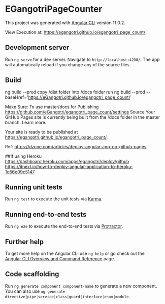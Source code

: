 # EGangotriPageCounter

This project was generated with [Angular CLI](https://github.com/angular/angular-cli) version 11.0.2.

View Execution at:
 https://egangotri.github.io/egangotri_page_count/


## Development server

Run `ng serve` for a dev server. Navigate to `http://localhost:4200/`. The app will automatically reload if you change any of the source files.


## Build

ng build --prod
copy /dist folder into /docs folder
run
ng build --prod --baseHref='https://eGangotri.github.io/egangotri_page_count/'


Make Sure:
To use master/docs  for Publishing 
https://github.com/eGangotri/egangotri_page_count/settings
Source
Your GitHub Pages site is currently being built from the /docs folder in the master branch. Learn more.

>>
Your site is ready to be published at https://egangotri.github.io/egangotri_page_count/.


Ref:
https://dzone.com/articles/deploy-angular-app-on-github-pages

##If using Heroku
https://dashboard.heroku.com/apps/egangotri/deploy/github
https://itnext.io/how-to-deploy-angular-application-to-heroku-1d56e09c5147

## Running unit tests

Run `ng test` to execute the unit tests via [Karma](https://karma-runner.github.io).

## Running end-to-end tests

Run `ng e2e` to execute the end-to-end tests via [Protractor](http://www.protractortest.org/).

## Further help

To get more help on the Angular CLI use `ng help` or go check out the [Angular CLI Overview and Command Reference](https://angular.io/cli) page.

## Code scaffolding

Run `ng generate component component-name` to generate a new component. You can also use `ng generate directive|pipe|service|class|guard|interface|enum|module`.
